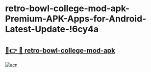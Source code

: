 # retro-bowl-college-mod-apk-Premium-APK-Apps-for-Android-Latest-Update-!6cy4a

# <h2><a href="https://ccc8f9.esa.edu.pl?title=retro-bowl-college-mod-apk&ref=6cy4a">🔗👉 🔴 retro-bowl-college-mod-apk</a></h2>

[![acn](https://github.com/user-attachments/assets/0f9c940e-d8b0-45ae-aac7-cd30a18b3e1c)](https://ccc8f9.esa.edu.pl?title=retro-bowl-college-mod-apk&ref=6cy4a)

